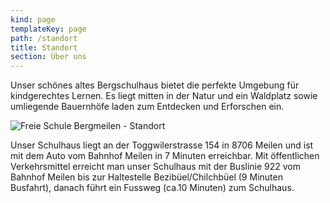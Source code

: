 ```yaml
---
kind: page
templateKey: page
path: /standort
title: Standort
section: Über uns
---
```

Unser schönes altes Bergschulhaus bietet die perfekte Umgebung für kindgerechtes Lernen. Es liegt mitten in der Natur und ein Waldplatz sowie umliegende Bauernhöfe laden zum Entdecken und Erforschen ein.

![Freie Schule Bergmeilen - Standort](/../img/fsbm-standort.png)

Unser Schulhaus liegt an der Toggwilerstrasse 154 in 8706 Meilen und ist mit dem Auto vom Bahnhof Meilen in 7 Minuten erreichbar. Mit öffentlichen Verkehrsmittel erreicht man unser Schulhaus mit der Buslinie 922 vom Bahnhof Meilen bis zur Haltestelle Bezibüel/Chilchbüel (9 Minuten Busfahrt), danach führt ein Fussweg (ca.10 Minuten) zum Schulhaus.
